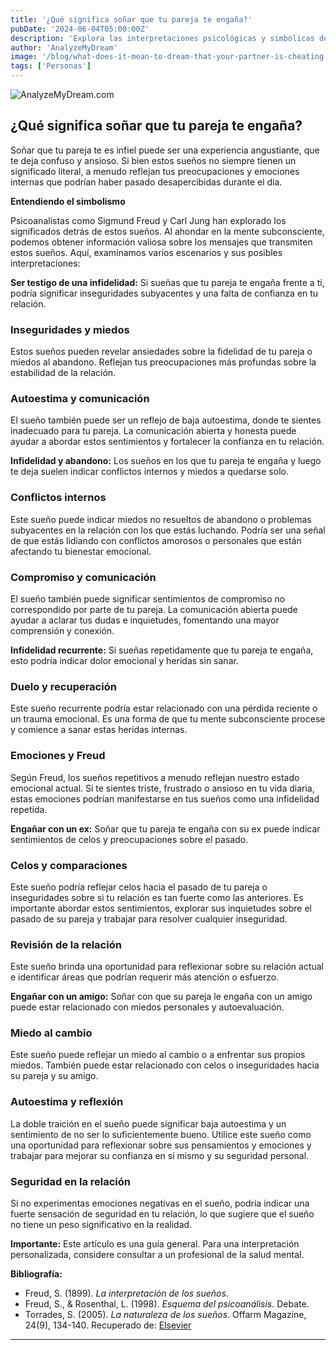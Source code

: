 ```yaml
---
title: '¿Qué significa soñar que tu pareja te engaña?'
pubDate: '2024-06-04T05:00:00Z'
description: 'Explora las interpretaciones psicológicas y simbólicas de los sueños en los que tu pareja te engaña, para descubrir los significados detrás de estas experiencias oníricas.'
author: 'AnalyzeMyDream'
image: '/blog/what-does-it-mean-to-dream-that-your-partner-is-cheating.jpeg'
tags: ['Personas']
---
```


![AnalyzeMyDream.com](/blog/what-does-it-mean-to-dream-that-your-partner-is-cheating.jpeg)

## ¿Qué significa soñar que tu pareja te engaña?

Soñar que tu pareja te es infiel puede ser una experiencia angustiante, que te deja confuso y ansioso. Si bien estos sueños no siempre tienen un significado literal, a menudo reflejan tus preocupaciones y emociones internas que podrían haber pasado desapercibidas durante el día. 

**Entendiendo el simbolismo**

Psicoanalistas como Sigmund Freud y Carl Jung han explorado los significados detrás de estos sueños. Al ahondar en la mente subconsciente, podemos obtener información valiosa sobre los mensajes que transmiten estos sueños. Aquí, examinamos varios escenarios y sus posibles interpretaciones:

**Ser testigo de una infidelidad:** Si sueñas que tu pareja te engaña frente a ti, podría significar inseguridades subyacentes y una falta de confianza en tu relación. 

### Inseguridades y miedos

Estos sueños pueden revelar ansiedades sobre la fidelidad de tu pareja o miedos al abandono. Reflejan tus preocupaciones más profundas sobre la estabilidad de la relación.

### Autoestima y comunicación 

El sueño también puede ser un reflejo de baja autoestima, donde te sientes inadecuado para tu pareja. La comunicación abierta y honesta puede ayudar a abordar estos sentimientos y fortalecer la confianza en tu relación.

**Infidelidad y abandono:** Los sueños en los que tu pareja te engaña y luego te deja suelen indicar conflictos internos y miedos a quedarse solo.

### Conflictos internos

Este sueño puede indicar miedos no resueltos de abandono o problemas subyacentes en la relación con los que estás luchando. Podría ser una señal de que estás lidiando con conflictos amorosos o personales que están afectando tu bienestar emocional.

### Compromiso y comunicación

El sueño también puede significar sentimientos de compromiso no correspondido por parte de tu pareja. La comunicación abierta puede ayudar a aclarar tus dudas e inquietudes, fomentando una mayor comprensión y conexión.

**Infidelidad recurrente:** Si sueñas repetidamente que tu pareja te engaña, esto podría indicar dolor emocional y heridas sin sanar.

### Duelo y recuperación

Este sueño recurrente podría estar relacionado con una pérdida reciente o un trauma emocional. Es una forma de que tu mente subconsciente procese y comience a sanar estas heridas internas.

### Emociones y Freud

Según Freud, los sueños repetitivos a menudo reflejan nuestro estado emocional actual. Si te sientes triste, frustrado o ansioso en tu vida diaria, estas emociones podrían manifestarse en tus sueños como una infidelidad repetida.

**Engañar con un ex:** Soñar que tu pareja te engaña con su ex puede indicar sentimientos de celos y preocupaciones sobre el pasado.

### Celos y comparaciones

Este sueño podría reflejar celos hacia el pasado de tu pareja o inseguridades sobre si tu relación es tan fuerte como las anteriores. Es importante abordar estos sentimientos, explorar sus inquietudes sobre el pasado de su pareja y trabajar para resolver cualquier inseguridad.

### Revisión de la relación

Este sueño brinda una oportunidad para reflexionar sobre su relación actual e identificar áreas que podrían requerir más atención o esfuerzo.

**Engañar con un amigo:** Soñar con que su pareja le engaña con un amigo puede estar relacionado con miedos personales y autoevaluación.

### Miedo al cambio

Este sueño puede reflejar un miedo al cambio o a enfrentar sus propios miedos. También puede estar relacionado con celos o inseguridades hacia su pareja y su amigo.

### Autoestima y reflexión

La doble traición en el sueño puede significar baja autoestima y un sentimiento de no ser lo suficientemente bueno. Utilice este sueño como una oportunidad para reflexionar sobre sus pensamientos y emociones y trabajar para mejorar su confianza en sí mismo y su seguridad personal.

### Seguridad en la relación

Si no experimentas emociones negativas en el sueño, podría indicar una fuerte sensación de seguridad en tu relación, lo que sugiere que el sueño no tiene un peso significativo en la realidad.

**Importante:** Este artículo es una guía general. Para una interpretación personalizada, considere consultar a un profesional de la salud mental.

**Bibliografía:**

* Freud, S. (1899). *La interpretación de los sueños*.
* Freud, S., & Rosenthal, L. (1998). *Esquema del psicoanálisis*. Debate.
* Torrades, S. (2005). *La naturaleza de los sueños*. Offarm Magazine, 24(9), 134-140. Recuperado de: [Elsevier](https://www.elsevier.es/es-revista-offarm-4-articulo-la-naturaleza-los-suenos-13079597)

---